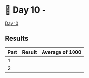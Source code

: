 # 🎄 Day 10 -

[Day 10](https://adventofcode.com/2024/day/10)

## Results

| Part | Result | Average of 1000 |
| ---- | ------ | --------------- |
| 1    |        |                 |
| 2    |        |                 |
